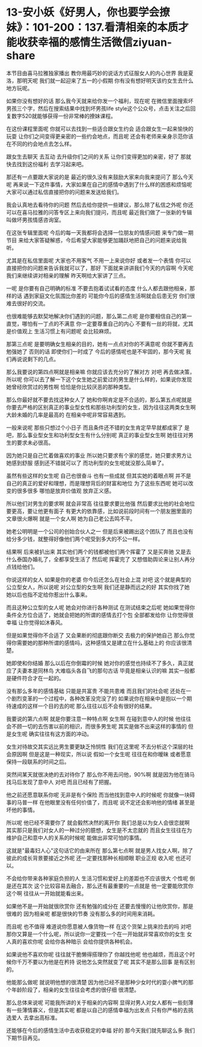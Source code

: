 # 13-安小妖《好男人，你也要学会撩妹》：101-200：137.看清相亲的本质才能收获幸福的感情生活微信ziyuan-share

本节目由喜马拉雅独家播出 教你用最巧妙的说话方式征服女人的内心世界 我是夏洛，那明天呢 我们就一起迎来了五一的小假期 你有没有想好明天该约女生去什么地方玩呢。

如果你没有想好的话 那么我今天就来给你发一个福利，现在呢 在微信里面搜索坏男孩三个字，然后在搜索结果中找到坏男孩life style这个公众号，点击关注之后回复数字520就能够获得一份非常棒的撩妹课程。

在这份课程里面呢 你就可以去找到一些适合跟女生约会 适合跟女生一起来愉快的玩耍 让你们之间变得更亲密的一些约会地点，而且呢 还会有老师来亲身示范你该在不同的约会地点去怎么样。

跟女生去聊天 去互动 去升级你们之间的关系 让你们变得更加的亲密，好了 那就快去找到这份福利 去学习起来吧。

那还有一点要跟大家说的是 最近的很久没有来鼓励大家来向我来提问了 那么今天呢 再来说一下这件事情，大家如果在自己的感情中遇到了什么样的困惑和烦恼呢 大家可以通过私信直接把你的问题来发送给我们。

我会认真地去看待你的问题 然后去给你提供一些建议，那么除了私信之外呢 你还可以在喜马拉雅的问答专区上来向我们提问，而且呢 最近我们做了一张新的专辑 叫做坏男孩情感咨询室。

在这张专辑里面呢 今后的每一天我都将会选择一位朋友的情感问题 来专门做一期节目 来给大家答疑解惑，今后希望大家能够更加踊跃地把自己的问题来说给我听。

尤其是在私信里面呢 大家也不用客气 不用一上来说你好 或者发一个表情 你可以直接把你的问题来告诉我就可以了，那好 下面就来讲讲我们今天的内容啊 今天呢 我们来继续讲对相亲的理解 昨天啊给大家讲了三点。

一呢 是你要有自己明确的标准 不要去抱着试试看的态度 什么人都去跟他相亲，那样的话 遇到家庭文化氛围比你差的 可能你今后的感情生活啊就会后患无穷 你们很难去很好的交流。

也很难能够去默契地解决你们遇到的问题，那么第二点呢 是你要相信自己的第一直觉，哪怕有一丁点的不满意 你一定要尊重自己的内心 不要有一丝的将就，尤其是价值观上 生活习惯上有问题呢 会比较麻烦。

那第三点呢 是要明确女生相亲的目的，她有一点点对你的不满意呢 你就不要再去勉强她了 否则的话 即使你们一时成了 今后的感情呢也是不牢固的，那今天呢 我们再说说剩下的几点。

那么我要说的第四点啊就是相亲嘛 你就应该去充分的了解对方 对吧 再去做决策，所以呢 你可以去了解一下这个女生她之前爱过的男生是什么样的，如果说你发现她曾经欣赏过的男性啊 恰恰是你比较厌恶的那种类型。

那么你最好就不要去找这种女人了 她和你啊肯定是不合适的，那么第五点呢就是你要去严格的区别真正的事业型女性和那些功利型的女生，因为往往这两类女生啊 大龄未婚的几率是最高的 在相亲中呢非常容易遇到。

一般来说呢 那些只想过个小日子 而且条件还不错的女生肯定早早就都成家了 是吧，那么事业型女生和功利型女生有什么分别呢 真正的事业型女生啊 她往往对男生的要求未必很高。

因为她只是自己忙着做喜欢的事业 所以她只要求有个家的感觉，她只要求男方让她感到舒服 感到还不错就可以了 而功利型的女生呢就没那么简单了。

虽然有些这样的女生呢 自己也很奋斗 也有一些成就 但其实她的着眼点啊 并不是自己的真正的爱好和理想，而是理想背后的财富和地位 为了这些东西呢 她可以改变的很多很多 哪怕是放弃价值观 放弃正义感。

所以他们对男生的要求啊 就会非常高 往往要求要比他强 然后要求比他的社会地位要更高，要让他更有面子 有更大的依靠感，比如说前段时间有一个朋友圈里面的文章很火爆啊 就是一个女人啊 她为自己老公去鸣不平。

她老公明明是一个公司的创始合伙人之一 但是后来被踢出这个团队了 而且也没有给分多少钱，就整得好像他们两个呢受到多大的不公一样。

结果啊 后来被扒出来 其实他们两个的钱都被他们两个挥霍了 又是买奔驰 又是去什么泰国办婚礼了，全都享受生活了 然后呢 挥霍完了 又想借助舆论来让别人再分点钱给他们。

你说这样的女人 如果是你的老婆 你今后还怎么在社会上混 对吧 这个就是典型的公立型女人，所以说呢 对公立型的女生啊 我们还是静而远之的好 其实你找了她 她以后也指不定给你惹出什么事来。

而且这种公立型的女人呢 她会对你进行各种测试 在测试结束之后呢 她如果觉得你条件全方位合适了，她就会把她的所谓的感情去打个包 全部都发给你 让你觉得很幸福 让你觉得如沐春风。

但是如果觉得你不合适了 又会果断的彻底跟你断交 去极力的保护她自己 那么你觉得你需要她的那种所谓的感情吗，这种感情又是建立在什么基础上的 你应该很清楚。

她即使和你结婚 那么以后在你倒霉的时候 她对你的感觉也持续不了多久，真正就应了夫妻本是同林鸟 大难临头各自飞的那句古话 毕竟是相亲认识的嘛 其实一般都是硬件符合才在一起的。

没有那么多年的感情基础 只能是共富贵 不能共患难 而且我们的社会呢 还处在一个剧烈变革的一个过程中，各种改革没完没了的 如果说你在相亲中是抱以一个期待速成的这样一个目的去的呢 那么往往以后不会有很好的结果。

我要说的第六点啊 就是你要注意一种特点啊 女生啊 在碰到意中人的时候 他往往会不顾一切的去伤害以前的相识，而很多男生呢 其实是做不出来这样的事情的 但是女生呢 确实往往有这方面的冲动。

女生对待故交其实远比男生要更缺乏怜悯性 我们在这里呢 不去分析这个深层的社会原因啊 但是这是一种现实，所以说 假如一个女生呢 往往在和你暧昧 或者愿意保持一段联系的时间之后。

突然间某天就很决绝的去对待你了 那么你不用去问他，90%啊 就是因为他在骑马找马后发现了意中人 对吧 而且已经有了把握。

他之前还愿意联系你呢 无非是有个保险 而当他找到意中人的时候呢 你就像一块碍事的马普一样 在他眼里没有任何价值了，而且呢 说不定还会影响他的情绪 甚至是坏他的事情。

所以呢 他已经不需要你了 就会毅然决然的离开你 我们总是以为女人会很恋就啊 其实那只是我们对女人的一种过分的臆想，女生是不太恋就的 而且女生往往在为维护自己和意中人的关系的时候呢 能做出非常可怕的事情。

这就是"最毒妇人心"这句话它的由来所在 那么第七点啊 就是男人找女人啊，除了彼此的成长背景要接近之外呢 还一定要找那种长相顺眼 职业正规 收入呢 也还可以。

不会给你带来各种家庭负担的人 生活习惯和爱好上的差距也不应该很大 个性呢 倒是还在其次 这个比较容易去融合，那么还有最重要的一点就是 他一定要能欣赏你 这个啊 往往从一开始就能看出来。

如果他不是一开始就很欣赏你 还有勉强的成分在 还要去慢慢的让他欣赏你，那是很难的 因为相亲呢 都是很快的节奏 没有那么多的时间用来消耗。

而且呢 也不值得 难道说你愿意被人像货物一样 在这个货架上挑来捡去的吗 对吧 那你又算是一个什么呢，所以说你一定要找一个在一开始就非常喜欢你的女生 女人真的喜欢你呢 会给你各种暗示 会给你提供各种机会。

如果说他不喜欢你呢 往往就干脆懒得搭理你了 你越找他呢 他也越烦，而且这个时候你千万不要以为他是在矜持 说他怎么突然就变了呢 其实不是那么回事 是有区别的。

他能那么做呢 就说明他想的很清楚 因为他已经不是那种少女时代的耍小脾气的那个年龄阶段了，相亲的女生往往会考虑的很仔细 很清楚。

那么总体来说呢 可能我所讲的关于相亲的内容啊 显得对男人对女人都有一些刻薄 有一些薄情寡义，但是其实呢 都是以自己的感情幸福为出发点 只有你严格的去挑选爱人 去拿出高标准。

还能够在今后的感情生活中去收获稳定的幸福 好的 那今天我们就先聊这么多 我们下期节目再见。